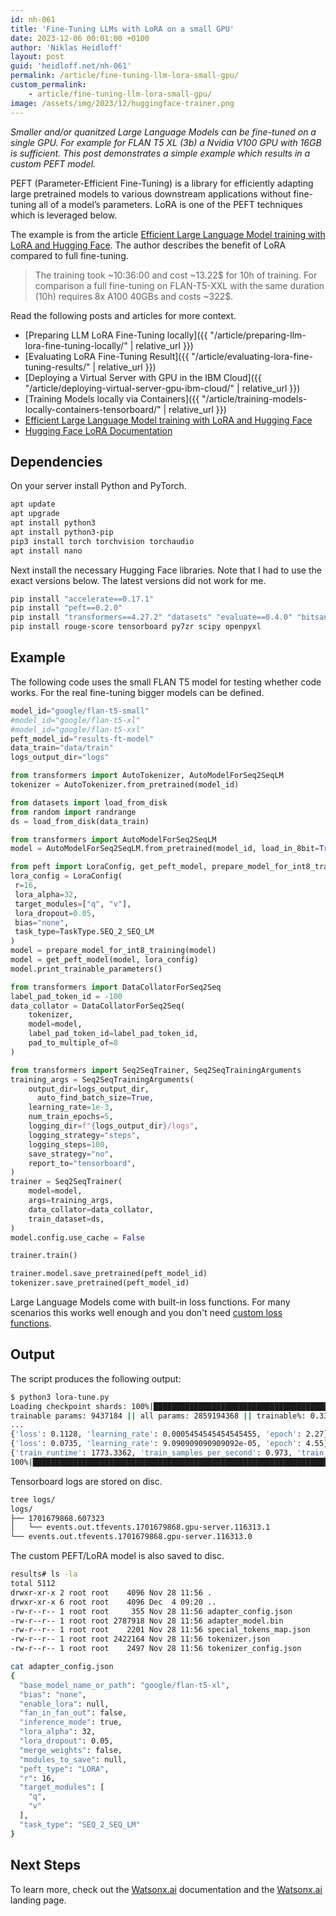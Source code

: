 ```yaml
---
id: nh-061
title: 'Fine-Tuning LLMs with LoRA on a small GPU'
date: 2023-12-06 00:01:00 +0100
author: 'Niklas Heidloff'
layout: post
guid: 'heidloff.net/nh-061'
permalink: /article/fine-tuning-llm-lora-small-gpu/
custom_permalink:
    - article/fine-tuning-llm-lora-small-gpu/
image: /assets/img/2023/12/huggingface-trainer.png
---
```


*Smaller and/or quanitzed Large Language Models can be fine-tuned on a single GPU. For example for FLAN T5 XL (3b) a Nvidia V100 GPU with 16GB is sufficient. This post demonstrates a simple example which results in a custom PEFT model.*

PEFT (Parameter-Efficient Fine-Tuning) is a library for efficiently adapting large pretrained models to various downstream applications without fine-tuning all of a model’s parameters. LoRA is one of the PEFT techniques which is leveraged below.

The example is from the article [Efficient Large Language Model training with LoRA and Hugging Face](https://www.philschmid.de/fine-tune-flan-t5-peft). The author describes the benefit of LoRA compared to full fine-tuning.

> The training took ~10:36:00 and cost ~13.22$ for 10h of training. For comparison a full fine-tuning on FLAN-T5-XXL with the same duration (10h) requires 8x A100 40GBs and costs ~322$.

Read the following posts and articles for more context.

* [Preparing LLM LoRA Fine-Tuning locally]({{ "/article/preparing-llm-lora-fine-tuning-locally/" | relative_url }})
* [Evaluating LoRA Fine-Tuning Result]({{ "/article/evaluating-lora-fine-tuning-results/" | relative_url }})
* [Deploying a Virtual Server with GPU in the IBM Cloud]({{ "/article/deploying-virtual-server-gpu-ibm-cloud/" | relative_url }})
* [Training Models locally via Containers]({{ "/article/training-models-locally-containers-tensorboard/" | relative_url }})
* [Efficient Large Language Model training with LoRA and Hugging Face](https://www.philschmid.de/fine-tune-flan-t5-peft)
* [Hugging Face LoRA Documentation](https://huggingface.co/blog/lora)

## Dependencies

On your server install Python and PyTorch.

```bash
apt update
apt upgrade
apt install python3
apt install python3-pip
pip3 install torch torchvision torchaudio
apt install nano
```

Next install the necessary Hugging Face libraries. Note that I had to use the exact versions below. The latest versions did not work for me.

```bash
pip install "accelerate==0.17.1"
pip install "peft==0.2.0"
pip install "transformers==4.27.2" "datasets" "evaluate==0.4.0" "bitsandbytes==0.41.2.post2" loralib
pip install rouge-score tensorboard py7zr scipy openpyxl
```

## Example

The following code uses the small FLAN T5 model for testing whether code works. For the real fine-tuning bigger models can be defined.

```python
model_id="google/flan-t5-small"
#model_id="google/flan-t5-xl"
#model_id="google/flan-t5-xxl"
peft_model_id="results-ft-model"
data_train="data/train"
logs_output_dir="logs"

from transformers import AutoTokenizer, AutoModelForSeq2SeqLM
tokenizer = AutoTokenizer.from_pretrained(model_id)

from datasets import load_from_disk
from random import randrange
ds = load_from_disk(data_train)

from transformers import AutoModelForSeq2SeqLM
model = AutoModelForSeq2SeqLM.from_pretrained(model_id, load_in_8bit=True, device_map="auto")

from peft import LoraConfig, get_peft_model, prepare_model_for_int8_training, TaskType
lora_config = LoraConfig(
 r=16,
 lora_alpha=32,
 target_modules=["q", "v"],
 lora_dropout=0.05,
 bias="none",
 task_type=TaskType.SEQ_2_SEQ_LM
)
model = prepare_model_for_int8_training(model)
model = get_peft_model(model, lora_config)
model.print_trainable_parameters()

from transformers import DataCollatorForSeq2Seq
label_pad_token_id = -100
data_collator = DataCollatorForSeq2Seq(
    tokenizer,
    model=model,
    label_pad_token_id=label_pad_token_id,
    pad_to_multiple_of=8
)

from transformers import Seq2SeqTrainer, Seq2SeqTrainingArguments
training_args = Seq2SeqTrainingArguments(
    output_dir=logs_output_dir,
	  auto_find_batch_size=True,
    learning_rate=1e-3,
    num_train_epochs=5,
    logging_dir=f"{logs_output_dir}/logs",
    logging_strategy="steps",
    logging_steps=100,
    save_strategy="no",
    report_to="tensorboard",
)
trainer = Seq2SeqTrainer(
    model=model,
    args=training_args,
    data_collator=data_collator,
    train_dataset=ds,
)
model.config.use_cache = False

trainer.train()

trainer.model.save_pretrained(peft_model_id)
tokenizer.save_pretrained(peft_model_id)
```

Large Language Models come with built-in loss functions. For many scenarios this works well enough and you don't need [custom loss functions](https://huggingface.co/docs/transformers/main_classes/trainer).

## Output

The script produces the following output:

```bash
$ python3 lora-tune.py 
Loading checkpoint shards: 100%|█████████████████████████████████████████████████████| 2/2 [00:02<00:00,  1.32s/it]
trainable params: 9437184 || all params: 2859194368 || trainable%: 0.33006444422319176
...
{'loss': 0.1128, 'learning_rate': 0.0005454545454545455, 'epoch': 2.27}                                            
{'loss': 0.0735, 'learning_rate': 9.090909090909092e-05, 'epoch': 4.55}                                            
{'train_runtime': 1773.3362, 'train_samples_per_second': 0.973, 'train_steps_per_second': 0.124, 'train_loss': 0.09138318679549477, 'epoch': 5.0}
100%|████████████████████████████████████████████████████████████████████████████| 220/220 [29:33<00:00,  8.06s/it]
```

Tensorboard logs are stored on disc.

```bash
tree logs/
logs/
├── 1701679868.607323
│   └── events.out.tfevents.1701679868.gpu-server.116313.1
└── events.out.tfevents.1701679868.gpu-server.116313.0
```

The custom PEFT/LoRA model is also saved to disc.

```bash
results# ls -la
total 5112
drwxr-xr-x 2 root root    4096 Nov 28 11:56 .
drwxr-xr-x 6 root root    4096 Dec  4 09:20 ..
-rw-r--r-- 1 root root     355 Nov 28 11:56 adapter_config.json
-rw-r--r-- 1 root root 2787918 Nov 28 11:56 adapter_model.bin
-rw-r--r-- 1 root root    2201 Nov 28 11:56 special_tokens_map.json
-rw-r--r-- 1 root root 2422164 Nov 28 11:56 tokenizer.json
-rw-r--r-- 1 root root    2497 Nov 28 11:56 tokenizer_config.json

cat adapter_config.json
{
  "base_model_name_or_path": "google/flan-t5-xl",
  "bias": "none",
  "enable_lora": null,
  "fan_in_fan_out": false,
  "inference_mode": true,
  "lora_alpha": 32,
  "lora_dropout": 0.05,
  "merge_weights": false,
  "modules_to_save": null,
  "peft_type": "LORA",
  "r": 16,
  "target_modules": [
    "q",
    "v"
  ],
  "task_type": "SEQ_2_SEQ_LM"
}
```

## Next Steps

To learn more, check out the [Watsonx.ai](https://eu-de.dataplatform.cloud.ibm.com/docs/content/wsj/analyze-data/fm-overview.html?context=wx&audience=wdp) documentation and the [Watsonx.ai](https://www.ibm.com/products/watsonx-ai) landing page.